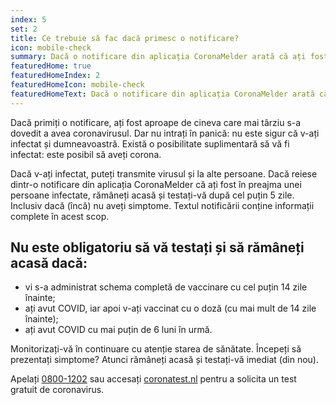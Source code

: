 ```yaml
---
index: 5
set: 2
title: Ce trebuie să fac dacă primesc o notificare?
icon: mobile-check
summary: Dacă o notificare din aplicația CoronaMelder arată că ați fost în contact cu o persoană infectată, puteți să vă testați imediat, chiar dacă (încă) nu aveți niciun simptom.
featuredHome: true
featuredHomeIndex: 2
featuredHomeIcon: mobile-check
featuredHomeText: Dacă o notificare din aplicația CoronaMelder arată că ați fost în contact cu o persoană infectată, puteți să vă testați imediat, chiar dacă (încă) nu aveți niciun simptom.
---
```

Dacă primiți o notificare, ați fost aproape de cineva care mai târziu s-a dovedit a avea coronavirusul. Dar nu intrați în panică: nu este sigur că v-ați infectat și dumneavoastră. Există o posibilitate suplimentară să vă fi infectat: este posibil să aveți corona.

Dacă v-ați infectat, puteți transmite virusul și la alte persoane. Dacă reiese dintr-o notificare din aplicația CoronaMelder că ați fost în preajma unei persoane infectate, rămâneți acasă și testați-vă după cel puțin 5 zile. Inclusiv dacă (încă) nu aveți simptome. Textul notificării conține informații complete în acest scop.
 
## Nu este obligatoriu să vă testați și să rămâneți acasă dacă:

- vi s-a administrat schema completă de vaccinare cu cel puțin 14 zile înainte;
- ați avut COVID, iar apoi v-ați vaccinat cu o doză (cu mai mult de 14 zile înainte);
- ați avut COVID cu mai puțin de 6 luni în urmă.

Monitorizați-vă în continuare cu atenție starea de sănătate. Începeți să prezentați simptome? Atunci rămâneți acasă și testați-vă imediat (din nou).

Apelați [0800-1202](tel:+318001202) sau accesați [coronatest.nl](https://www.coronatest.nl/) pentru a solicita un test gratuit de coronavirus.
